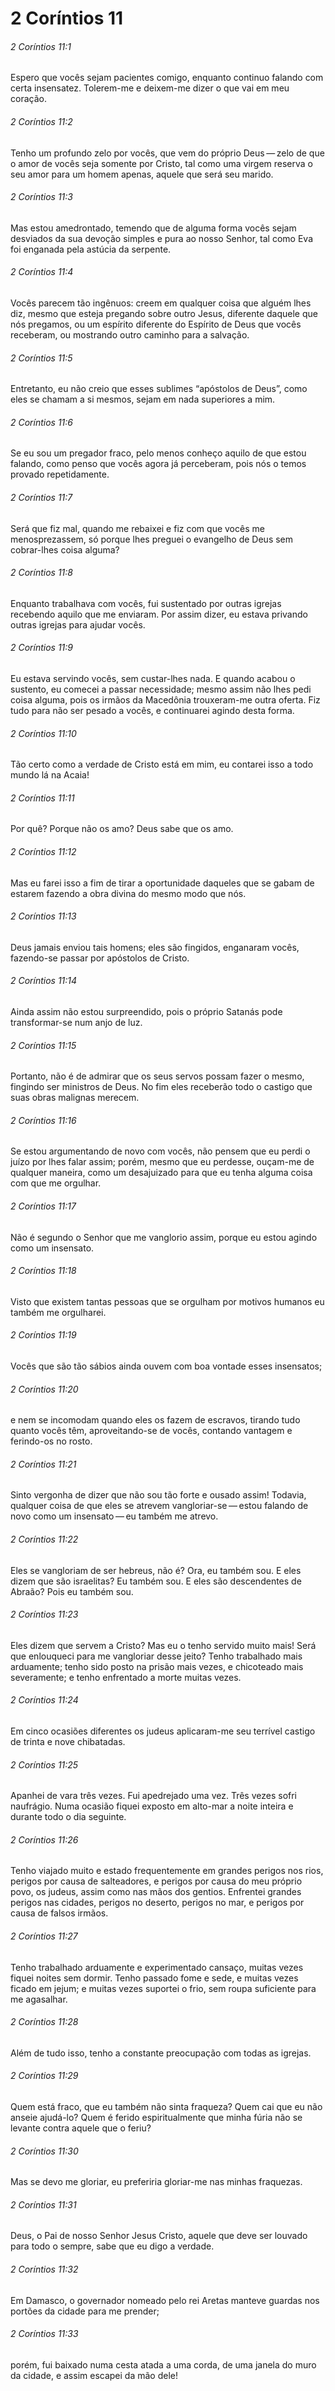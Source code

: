 # 2 Coríntios 11

###### 2 Coríntios 11:1

Espero que vocês sejam pacientes comigo, enquanto continuo falando com certa insensatez. Tolerem-me e deixem-me dizer o que vai em meu coração.

###### 2 Coríntios 11:2

Tenho um profundo zelo por vocês, que vem do próprio Deus — zelo de que o amor de vocês seja somente por Cristo, tal como uma virgem reserva o seu amor para um homem apenas, aquele que será seu marido.

###### 2 Coríntios 11:3

Mas estou amedrontado, temendo que de alguma forma vocês sejam desviados da sua devoção simples e pura ao nosso Senhor, tal como Eva foi enganada pela astúcia da serpente.

###### 2 Coríntios 11:4

Vocês parecem tão ingênuos: creem em qualquer coisa que alguém lhes diz, mesmo que esteja pregando sobre outro Jesus, diferente daquele que nós pregamos, ou um espírito diferente do Espírito de Deus que vocês receberam, ou mostrando outro caminho para a salvação.

###### 2 Coríntios 11:5

Entretanto, eu não creio que esses sublimes “apóstolos de Deus”, como eles se chamam a si mesmos, sejam em nada superiores a mim.

###### 2 Coríntios 11:6

Se eu sou um pregador fraco, pelo menos conheço aquilo de que estou falando, como penso que vocês agora já perceberam, pois nós o temos provado repetidamente.

###### 2 Coríntios 11:7

Será que fiz mal, quando me rebaixei e fiz com que vocês me menosprezassem, só porque lhes preguei o evangelho de Deus sem cobrar-lhes coisa alguma?

###### 2 Coríntios 11:8

Enquanto trabalhava com vocês, fui sustentado por outras igrejas recebendo aquilo que me enviaram. Por assim dizer, eu estava privando outras igrejas para ajudar vocês.

###### 2 Coríntios 11:9

Eu estava servindo vocês, sem custar-lhes nada. E quando acabou o sustento, eu comecei a passar necessidade; mesmo assim não lhes pedi coisa alguma, pois os irmãos da Macedônia trouxeram-me outra oferta. Fiz tudo para não ser pesado a vocês, e continuarei agindo desta forma.

###### 2 Coríntios 11:10

Tão certo como a verdade de Cristo está em mim, eu contarei isso a todo mundo lá na Acaia!

###### 2 Coríntios 11:11

Por quê? Porque não os amo? Deus sabe que os amo.

###### 2 Coríntios 11:12

Mas eu farei isso a fim de tirar a oportunidade daqueles que se gabam de estarem fazendo a obra divina do mesmo modo que nós.

###### 2 Coríntios 11:13

Deus jamais enviou tais homens; eles são fingidos, enganaram vocês, fazendo-se passar por apóstolos de Cristo.

###### 2 Coríntios 11:14

Ainda assim não estou surpreendido, pois o próprio Satanás pode transformar-se num anjo de luz.

###### 2 Coríntios 11:15

Portanto, não é de admirar que os seus servos possam fazer o mesmo, fingindo ser ministros de Deus. No fim eles receberão todo o castigo que suas obras malignas merecem.

###### 2 Coríntios 11:16

Se estou argumentando de novo com vocês, não pensem que eu perdi o juízo por lhes falar assim; porém, mesmo que eu perdesse, ouçam-me de qualquer maneira, como um desajuizado para que eu tenha alguma coisa com que me orgulhar.

###### 2 Coríntios 11:17

Não é segundo o Senhor que me vanglorio assim, porque eu estou agindo como um insensato.

###### 2 Coríntios 11:18

Visto que existem tantas pessoas que se orgulham por motivos humanos eu também me orgulharei.

###### 2 Coríntios 11:19

Vocês que são tão sábios ainda ouvem com boa vontade esses insensatos;

###### 2 Coríntios 11:20

e nem se incomodam quando eles os fazem de escravos, tirando tudo quanto vocês têm, aproveitando-se de vocês, contando vantagem e ferindo-os no rosto.

###### 2 Coríntios 11:21

Sinto vergonha de dizer que não sou tão forte e ousado assim! Todavia, qualquer coisa de que eles se atrevem vangloriar-se — estou falando de novo como um insensato — eu também me atrevo.

###### 2 Coríntios 11:22

Eles se vangloriam de ser hebreus, não é? Ora, eu também sou. E eles dizem que são israelitas? Eu também sou. E eles são descendentes de Abraão? Pois eu também sou.

###### 2 Coríntios 11:23

Eles dizem que servem a Cristo? Mas eu o tenho servido muito mais! Será que enlouqueci para me vangloriar desse jeito? Tenho trabalhado mais arduamente; tenho sido posto na prisão mais vezes, e chicoteado mais severamente; e tenho enfrentado a morte muitas vezes.

###### 2 Coríntios 11:24

Em cinco ocasiões diferentes os judeus aplicaram-me seu terrível castigo de trinta e nove chibatadas.

###### 2 Coríntios 11:25

Apanhei de vara três vezes. Fui apedrejado uma vez. Três vezes sofri naufrágio. Numa ocasião fiquei exposto em alto-mar a noite inteira e durante todo o dia seguinte.

###### 2 Coríntios 11:26

Tenho viajado muito e estado frequentemente em grandes perigos nos rios, perigos por causa de salteadores, e perigos por causa do meu próprio povo, os judeus, assim como nas mãos dos gentios. Enfrentei grandes perigos nas cidades, perigos no deserto, perigos no mar, e perigos por causa de falsos irmãos.

###### 2 Coríntios 11:27

Tenho trabalhado arduamente e experimentado cansaço, muitas vezes fiquei noites sem dormir. Tenho passado fome e sede, e muitas vezes ficado em jejum; e muitas vezes suportei o frio, sem roupa suficiente para me agasalhar.

###### 2 Coríntios 11:28

Além de tudo isso, tenho a constante preocupação com todas as igrejas.

###### 2 Coríntios 11:29

Quem está fraco, que eu também não sinta fraqueza? Quem cai que eu não anseie ajudá-lo? Quem é ferido espiritualmente que minha fúria não se levante contra aquele que o feriu?

###### 2 Coríntios 11:30

Mas se devo me gloriar, eu preferiria gloriar-me nas minhas fraquezas.

###### 2 Coríntios 11:31

Deus, o Pai de nosso Senhor Jesus Cristo, aquele que deve ser louvado para todo o sempre, sabe que eu digo a verdade.

###### 2 Coríntios 11:32

Em Damasco, o governador nomeado pelo rei Aretas manteve guardas nos portões da cidade para me prender;

###### 2 Coríntios 11:33

porém, fui baixado numa cesta atada a uma corda, de uma janela do muro da cidade, e assim escapei da mão dele!

